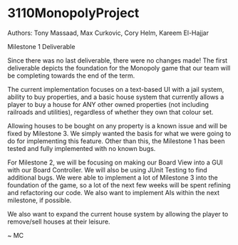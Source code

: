 # 3110MonopolyProject

Authors: Tony Massaad, Max Curkovic, Cory Helm, Kareem El-Hajjar

Milestone 1 Deliverable

Since there was no last deliverable, there were no changes made!
The first deliverable depicts the foundation for the Monopoly game that our team will be completing towards the end of the term.

The current implementation focuses on a text-based UI with a jail system, ability to buy properties, and a basic house system that currently allows a player to buy a house for ANY other owned properties (not including railroads and utilities), regardless of whether they own that colour set.

Allowing houses to be bought on any property is a known issue and will be fixed by Milestone 3. We simply wanted the basis for what we were going to do for implementing this feature. Other than this, the Milestone 1 has been tested and fully implemented with no known bugs.

For Milestone 2, we will be focusing on making our Board View into a GUI with our Board Controller. We will also be using JUnit Testing to find additional bugs.
We were able to implement a lot of Milestone 3 into the foundation of the game, so a lot of the next few weeks will be spent refining and refactoring our code. We also want to implement AIs within the next milestone, if possible.

We also want to expand the current house system by allowing the player to remove/sell houses at their leisure.

~ MC
